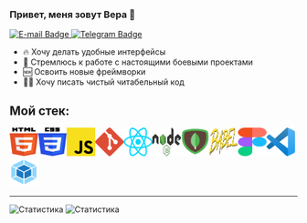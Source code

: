 ### Привет, меня зовут Вера 👋

<a href="mailto:chaschinavera@gmail.com">
    <img src="https://img.shields.io/badge/-E--mail-red?style=flat-square&logo=Gmail&logoColor=white" alt="E-mail Badge"/>
  </a>
  <a href="https://t.me/chashchinav">
    <img src="https://img.shields.io/badge/-Telegram-black?style=flat-square&logo=Telegram&logoColor=white" alt="Telegram Badge"/>
  </a>

* 🔥 Хочу делать удобные интерфейсы
* 🎯 Стремлюсь к работе с настоящими боевыми проектами
* 🆕 Освоить новые фреймворки
* ✍🏻 Хочу писать чистый читабельный код

## Мой стек:
<img src="images/html-chashchinavera.svg" alt="HTML logo" width="50" height="50"><img src="images/css-chashchinavera.svg" alt="CSS logo" width="50" height="50"><img src="images/js-chashchinavera.svg" alt="JS logo" width="50" height="50"><img src="images/git-chashchinavera.svg" alt="Git logo" width="50" height="50"><img src="images/react-chashchinavera.svg" alt="React logo" width="50" height="50"><img src="images/node-js-chashchinavera.png" alt="Node logo" width="50" height="50"><img src="images/mongo-chashchinavera.png" alt="Mongo logo" width="50" height="50"><img src="images/babel-chashchinavera.svg" alt="Babel logo" width="50" height="50"><img src="images/figma-chashchinavera.svg" alt="Figma logo" width="50" height="50"><img src="images/vs-code-chashchinavera.svg" alt="VS Code logo" width="50" height="50"><img src="images/webpack-chashchinavera.svg" alt="Webpack logo" width="50" height="50">
***
![Статистика](https://github-readme-stats.vercel.app/api/top-langs/?username=chashchinavera&theme=dark)
![Статистика](https://github-readme-stats.vercel.app/api?username=chashchinavera&show_icons=true&theme=dark)